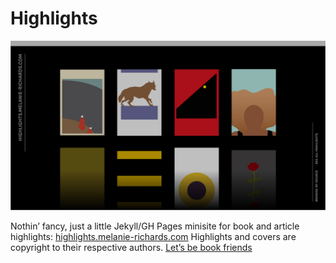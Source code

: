 # Highlights

![Screenshot of the website](assets/images/screenshot.png?raw=true)

Nothin’ fancy, just a little Jekyll/GH Pages minisite for book and article highlights: [highlights.melanie-richards.com](http://highlights.melanie-richards.com) Highlights and covers are copyright to their respective authors. [Let’s be book friends](https://www.goodreads.com/melanierichards)